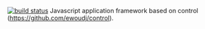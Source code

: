 [![build status](https://secure.travis-ci.org/ewoudj/framework.png)](http://travis-ci.org/ewoudj/framework)
Javascript application framework based on control (https://github.com/ewoudj/control).
